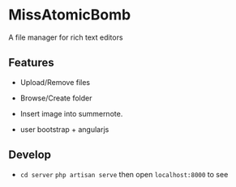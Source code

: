 # MissAtomicBomb

A file manager for rich text editors

## Features

- Upload/Remove files
- Browse/Create folder
- Insert image into summernote.

- user bootstrap + angularjs

## Develop

- `cd server` `php artisan serve` then open `localhost:8000` to see 